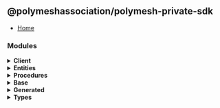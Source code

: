## @polymeshassociation/polymesh-private-sdk

- [Home](../wiki/Home)

### Modules
<details>
  <summary>
    <b>Client</b>
  </summary>

  - [Confidential Accounts](../wiki/api.client.ConfidentialAccounts)
  - [Confidential Assets](../wiki/api.client.ConfidentialAssets)
  - [Confidential Settlements](../wiki/api.client.ConfidentialSettlements)
  - [Extended Identities](../wiki/api.client.ExtendedIdentities)
  - [Polymesh](../wiki/api.client.Polymesh)

</details><details>
  <summary>
    <b>Entities</b>
  </summary>

  - [Confidential Account](../wiki/api.entities.ConfidentialAccount)
    - [Helpers](../wiki/api.entities.ConfidentialAccount.helpers)
    - [Types](../wiki/api.entities.ConfidentialAccount.types)
  - [Confidential Asset](../wiki/api.entities.ConfidentialAsset)
    - [Types](../wiki/api.entities.ConfidentialAsset.types)
  - [Confidential Transaction](../wiki/api.entities.ConfidentialTransaction)
    - [Types](../wiki/api.entities.ConfidentialTransaction.types)
  - [Confidential Venue](../wiki/api.entities.ConfidentialVenue)
  - [Identity](../wiki/api.entities.Identity)

</details><details>
  <summary>
    <b>Procedures</b>
  </summary>

  - [Types](../wiki/api.procedures.types)

</details><details>
  <summary>
    <b>Base</b>
  </summary>

  - [Confidential Procedure](../wiki/base.ConfidentialProcedure)

</details><details>
  <summary>
    <b>Generated</b>
  </summary>

  - [Types](../wiki/generated.types)

</details><details>
  <summary>
    <b>Types</b>
  </summary>

  - [Types](../wiki/types)
    - [Utils](../wiki/types.utils)

</details>
